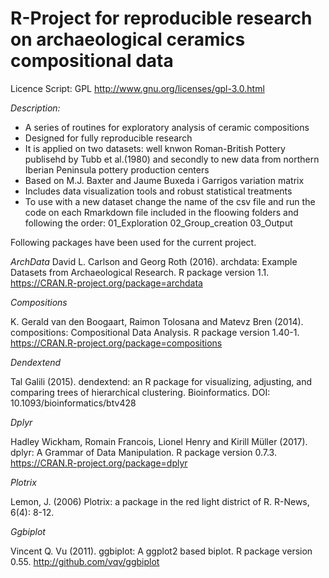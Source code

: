 
# R-Project for reproducible research on archaeological ceramics compositional data                
 Licence Script: GPL 
 http://www.gnu.org/licenses/gpl-3.0.html
 
_Description:_

* A series of routines for exploratory analysis of ceramic compositions 
* Designed for fully reproducible research
* It is applied on two datasets: well knwon Roman-British Pottery publisehd by Tubb et al.(1980) and secondly to new data from northern Iberian Peninsula pottery production centers
* Based on M.J. Baxter and Jaume Buxeda i Garrigos variation matrix
* Includes data visualization tools and robust statistical treatments
* To use with a new dataset change the name of the csv file and run the code on each Rmarkdown file            included in the floowing folders and following the order:
           01_Exploration
           02_Group_creation
           03_Output

Following packages have been used for the current project. 

_ArchData_
  David L. Carlson and Georg Roth (2016). archdata: Example Datasets from Archaeological
  Research. R package version 1.1. https://CRAN.R-project.org/package=archdata

*Compositions* 

 K. Gerald van den Boogaart, Raimon Tolosana and Matevz Bren (2014). compositions:
  Compositional Data Analysis. R package version 1.40-1.
  https://CRAN.R-project.org/package=compositions
  
*Dendextend*

  Tal Galili (2015). dendextend: an R package for visualizing, adjusting, and comparing
  trees of hierarchical clustering. Bioinformatics. DOI: 10.1093/bioinformatics/btv428

*Dplyr*

  Hadley Wickham, Romain Francois, Lionel Henry and Kirill Müller (2017). dplyr: A Grammar
  of Data Manipulation. R package version 0.7.3. https://CRAN.R-project.org/package=dplyr

*Plotrix*

  Lemon, J. (2006) Plotrix: a package in the red light district of R. R-News, 6(4): 8-12.

*Ggbiplot*

  Vincent Q. Vu (2011). ggbiplot: A ggplot2 based biplot. R package version 0.55.
  http://github.com/vqv/ggbiplot
